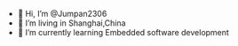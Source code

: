 - 👋 Hi, I’m @Jumpan2306
- 👀 I’m living in Shanghai,China
- 🌱 I’m currently learning Embedded software development

<!---
Jumpan2306/Jumpan2306 is a ✨ special ✨ repository because its `README.md` (this file) appears on your GitHub profile.
You can click the Preview link to take a look at your changes.
--->
